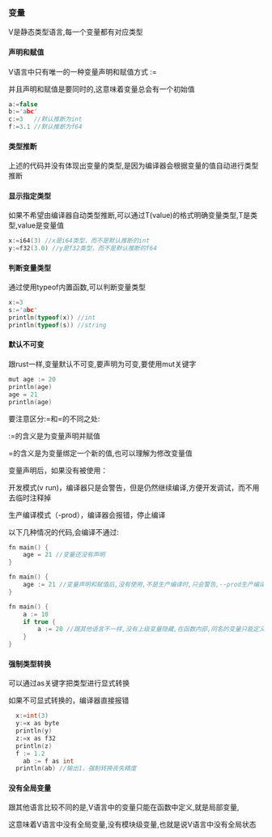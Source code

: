 ### 变量

V是静态类型语言,每一个变量都有对应类型

#### 声明和赋值

V语言中只有唯一的一种变量声明和赋值方式 :=

并且声明和赋值是要同时的,这意味着变量总会有一个初始值

```c
a:=false
b:='abc'
c:=3   //默认推断为int
f:=3.1 //默认推断为f64
```

#### 类型推断

上述的代码并没有体现出变量的类型,是因为编译器会根据变量的值自动进行类型推断

#### 显示指定类型

如果不希望由编译器自动类型推断,可以通过T(value)的格式明确变量类型,T是类型,value是变量值

```c
x:=i64(3) //x是i64类型，而不是默认推断的int
y:=f32(3.0) //y是f32类型，而不是默认推断的f64
```

#### 判断变量类型

通过使用typeof内置函数,可以判断变量类型

```c
x:=3
s:='abc'
println(typeof(x)) //int
println(typeof(s)) //string
```

#### 默认不可变

跟rust一样,变量默认不可变,要声明为可变,要使用mut关键字

```c
mut age := 20
println(age)
age = 21
println(age)
```

要注意区分:=和=的不同之处:

:=的含义是为变量声明并赋值

=的含义是为变量绑定一个新的值,也可以理解为修改变量值

变量声明后，如果没有被使用：

开发模式(v run)，编译器只是会警告，但是仍然继续编译,方便开发调试，而不用去临时注释掉

生产编译模式（-prod），编译器会报错，停止编译

 

以下几种情况的代码,会编译不通过:

```c
fn main() {
	age = 21 //变量还没有声明
}
```

```c
fn main() {
	age := 21 //变量声明和赋值后,没有使用,不是生产编译时,只会警告,--prod生产编译时会不通过
}
```

```c
fn main() {
	a := 10
	if true {
		a := 20 //跟其他语言不一样,没有上级变量隐藏,在函数内部,同名的变量只能定义一个
	}
}
```



#### 强制类型转换

可以通过as关键字把类型进行显式转换

如果不可显式转换的，编译器直接报错

```c
  x:=int(3)
  y:=x as byte
  println(y)
  z:=x as f32
  println(z)
  f := 1.2
	ab := f as int
  println(ab) //输出1，强制转换丧失精度
```



#### 没有全局变量

跟其他语言比较不同的是,V语言中的变量只能在函数中定义,就是局部变量,

这意味着V语言中没有全局变量,没有模块级变量,也就是说V语言中没有全局状态







